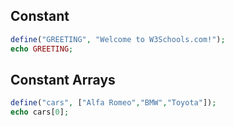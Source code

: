 ## Constant

```php
define("GREETING", "Welcome to W3Schools.com!");
echo GREETING;
```

## Constant Arrays

```php
define("cars", ["Alfa Romeo","BMW","Toyota"]);
echo cars[0];
```